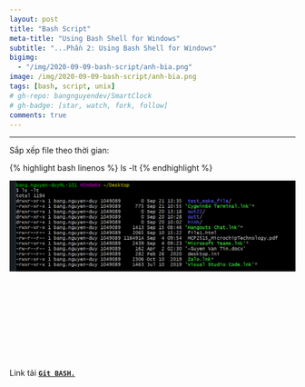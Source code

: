 ```yaml
---
layout: post
title: "Bash Script"
meta-title: "Using Bash Shell for Windows"
subtitle: "...Phần 2: Using Bash Shell for Windows"
bigimg:
  - "/img/2020-09-09-bash-script/anh-bia.png"
image: /img/2020-09-09-bash-script/anh-bia.png
tags: [bash, script, unix]
# gh-repo: bangnguyendev/SmartClock
# gh-badge: [star, watch, fork, follow]
comments: true
---
```

----------------------------------------------------------------------------

Sắp xếp file theo thời gian:

{% highlight bash linenos %}
ls -lt
{% endhighlight %}

<div class="post-img-post">
    <img src="/img/2020-09-09-bash-script-2/lenh_ls_lt.png">
</div>

<div class="test_ok">
<svg>

  <!-- Symbol -->
  <symbol id="s-text">
    <text text-anchor="middle"
          x="50%" y="50%" dy=".35em">
      Bang Nguyen
    </text>
  </symbol>  

  <!-- Duplicate symbols -->
  <use xlink:href="#s-text" class="text"
      ></use>
  <use xlink:href="#s-text" class="text"
      ></use>
  <use xlink:href="#s-text" class="text"
      ></use>
  <use xlink:href="#s-text" class="text"
      ></use>
  <use xlink:href="#s-text" class="text"
      ></use>
</svg>
</div>

Link tải [**`Git BASH.`**](https://git-scm.com/)
